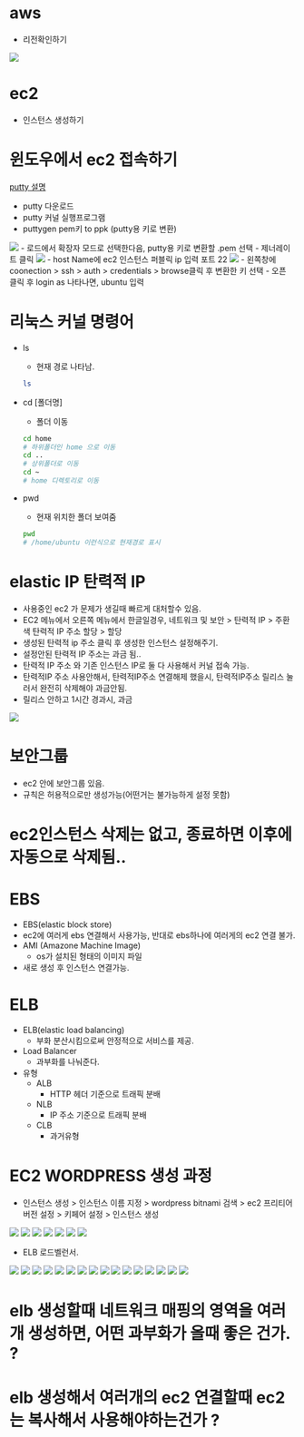 # aws

- 리전확인하기  
<img src="images/awsmain.png">

# ec2  
  - 인스턴스 생성하기  

# 윈도우에서 ec2 접속하기  
<a href="https://docs.aws.amazon.com/ko_kr/AWSEC2/latest/UserGuide/putty.html">putty 설명</a>  
  - putty 다운로드 
  - putty 커널 실행프로그램  
  - puttygen pem키 to ppk (putty용 키로 변환)  
  <img src='images/puttygen.png'>  
  - 로드에서 확장자 모드로 선택한다음, putty용 키로 변환할 .pem 선택  
  - 제너레이트 클릭
  <img src='images/putty-1.png'>  
  - host Name에 ec2 인스턴스 퍼블릭 ip 입력 포트 22  
  <img src='images/putty-2.png'>  
  - 왼쪽창에 coonection > ssh > auth > credentials > browse클릭 후 변환한 키 선택  
  - 오픈 클릭 후 login as 나타나면, ubuntu 입력  

# 리눅스 커널 명령어  
  - ls  
    - 현재 경로 나타남.  
    ```bash  
    ls  
    ```  

  - cd [폴더명]
    - 폴더 이동  
    ```bash  
    cd home
    # 하위폴더인 home 으로 이동  
    cd ..  
    # 상위폴더로 이동  
    cd ~ 
    # home 디렉토리로 이동  
    ```
  - pwd  
    - 현재 위치한 폴더 보여줌  
    ```bash  
    pwd  
    # /home/ubuntu 이런식으로 현재경로 표시  
    ```

# elastic IP 탄력적 IP  
  - 사용중인 ec2 가 문제가 생길때 빠르게 대처할수 있음.  
  - EC2 메뉴에서 오른쪽 메뉴에서 한글일경우, 네트워크 및 보안 > 탄력적 IP > 주환색 탄력적 IP 주소 할당 > 할당  
  - 생성된 탄력적 ip 주소 클릭 후 생성한 인스턴스 설정해주기.  
  - 설정안된 탄력적 IP 주소는 과금 됨..  
  - 탄력적 IP 주소 와 기존 인스턴스 IP로 둘 다 사용해서 커널 접속 가능.  
  - 탄력적IP 주소 사용안해서, 탄력적IP주소 연결해제 했을시, 탄력적IP주소 릴리스 눌러서 완전히 삭제해야 과금안됨.  
  - 릴리스 안하고 1시간 경과시, 과금  
  <img src='images/elasticip.png'>  

# 보안그룹  
  - ec2 안에 보안그룹 있음.  
  - 규칙은 허용적으로만 생성가능(어떤거는 불가능하게 설정 못함)  

# ec2인스턴스 삭제는 없고, 종료하면 이후에 자동으로 삭제됨..  

# EBS  
  - EBS(elastic block store)  
  - ec2에 여러게 ebs 연결해서 사용가능, 반대로 ebs하나에 여러게의 ec2 연결 불가.  
  - AMI (Amazone Machine Image)
    - os가 설치된 형태의 이미지 파일  
  - 새로 생성 후 인스턴스 연결가능.  

# ELB
  - ELB(elastic load balancing)  
    - 부화 분산시킴으로써 안정적으로 서비스를 제공.  
  - Load Balancer  
    - 과부화를 나눠준다.  
  - 유형
    - ALB
      - HTTP 헤더 기준으로 트래픽 분배    
    - NLB
      - IP 주소 기준으로 트래픽 분배  
    - CLB
      - 과거유형  

# EC2 WORDPRESS 생성 과정  
  - 인스턴스 생성 > 인스턴스 이름 지정 > wordpress bitnami 검색 > ec2 프리티어 버전 설정 > 키페어 설정 > 인스턴스 생성  
  <img src='images/WP1.png'>  
  <img src='images/WP2.png'>  
  <img src='images/WP3.png'>  
  <img src='images/WP4.png'>  
  <img src='images/WP5.png'>  
  <img src='images/WP6.png'>  
  <img src='images/WP7.png'>  

  - ELB 로드벨런서.  
  <img src='images/WP8.png'>  
  <img src='images/WP9.png'>  
  <img src='images/WP10.png'>  
  <img src='images/WP11.png'>  
  <img src='images/WP12.png'>  
  <img src='images/WP13.png'>  
  <img src='images/WP14.png'>  
  <img src='images/WP15.png'>  
  <img src='images/WP16.png'>  
  <img src='images/WP17.png'>  
  <img src='images/WP18.png'>  
  <img src='images/WP19.png'>  
  <img src='images/WP20.png'>  
  <img src='images/WP21.png'>  
  <img src='images/WP22.png'>  
  <img src='images/WP23.png'>  







# elb 생성할때 네트워크 매핑의 영역을 여러개 생성하면, 어떤 과부화가 올때 좋은 건가. ?  
# elb 생성해서 여러개의 ec2 연결할때 ec2는 복사해서 사용해야하는건가 ?  